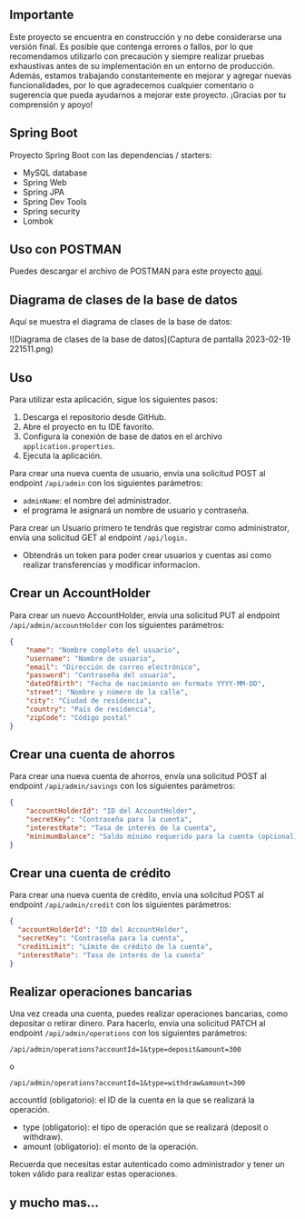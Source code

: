 ## Importante
Este proyecto se encuentra en construcción y no debe considerarse una versión final. Es posible que contenga errores o fallos, por lo que recomendamos utilizarlo con precaución y siempre realizar pruebas exhaustivas antes de su implementación en un entorno de producción. Además, estamos trabajando constantemente en mejorar y agregar nuevas funcionalidades, por lo que agradecemos cualquier comentario o sugerencia que pueda ayudarnos a mejorar este proyecto. ¡Gracias por tu comprensión y apoyo!




## Spring Boot

Proyecto Spring Boot con las dependencias / starters:
* MySQL database
* Spring Web
* Spring JPA
* Spring Dev Tools
* Spring security
* Lombok 

## Uso con POSTMAN

Puedes descargar el archivo de POSTMAN para este proyecto [aquí](BankSystemAPI.postman_collection.json).

## Diagrama de clases de la base de datos

Aquí se muestra el diagrama de clases de la base de datos:

![Diagrama de clases de la base de datos](Captura de pantalla 2023-02-19 221511.png)

## Uso 

Para utilizar esta aplicación, sigue los siguientes pasos:

1. Descarga el repositorio desde GitHub.
2. Abre el proyecto en tu IDE favorito.
3. Configura la conexión de base de datos en el archivo `application.properties`.
4. Ejecuta la aplicación.

Para crear una nueva cuenta de usuario, envía una solicitud POST al endpoint `/api/admin` con los siguientes parámetros:

* `adminName`: el nombre del administrador.
* el programa le asignará un nombre de usuario y contraseña.

Para crear un Usuario primero te tendrás que registrar como administrator, envía una solicitud GET al endpoint `/api/login.`

* Obtendrás un token para poder crear usuarios y cuentas asi como realizar transferencias y modificar informacion.

## Crear un AccountHolder

Para crear un nuevo AccountHolder, envía una solicitud PUT al endpoint `/api/admin/accountHolder` con los siguientes parámetros:

```json
{
    "name": "Nombre completo del usuario",
    "username": "Nombre de usuario",
    "email": "Dirección de correo electrónico",
    "password": "Contraseña del usuario",
    "dateOfBirth": "Fecha de nacimiento en formato YYYY-MM-DD",
    "street": "Nombre y número de la calle",
    "city": "Ciudad de residencia",
    "country": "País de residencia",
    "zipCode": "Código postal"
}
```
## Crear una cuenta de ahorros

Para crear una nueva cuenta de ahorros, envía una solicitud POST al endpoint `/api/admin/savings` con los siguientes parámetros:

```json
{
    "accountHolderId": "ID del AccountHolder",
    "secretKey": "Contraseña para la cuenta",
    "interestRate": "Tasa de interés de la cuenta",
    "minimumBalance": "Saldo mínimo requerido para la cuenta (opcional)"
}
```
## Crear una cuenta de crédito
Para crear una nueva cuenta de crédito, envía una solicitud POST al endpoint `/api/admin/credit` con los siguientes parámetros:
```json
{
  "accountHolderId": "ID del AccountHolder",
  "secretKey": "Contraseña para la cuenta",
  "creditLimit": "Límite de crédito de la cuenta",
  "interestRate": "Tasa de interés de la cuenta"
}
```

## Realizar operaciones bancarias
Una vez creada una cuenta, puedes realizar operaciones bancarias, como depositar o retirar dinero. Para hacerlo, envía una solicitud PATCH al endpoint `/api/admin/operations` con los siguientes parámetros:

`/api/admin/operations?accountId=1&type=deposit&amount=300`

o

`/api/admin/operations?accountId=1&type=withdraw&amount=300`

accountId (obligatorio): el ID de la cuenta en la que se realizará la operación.
* type (obligatorio): el tipo de operación que se realizará (deposit o withdraw).
* amount (obligatorio): el monto de la operación.

Recuerda que necesitas estar autenticado como administrador y tener un token válido para realizar estas operaciones.


## y mucho mas...